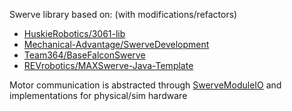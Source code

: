 Swerve library based on: (with modifications/refactors)
* [HuskieRobotics/3061-lib](https://github.com/HuskieRobotics/3061-lib)
* [Mechanical-Advantage/SwerveDevelopment](https://github.com/Mechanical-Advantage/SwerveDevelopment)
* [Team364/BaseFalconSwerve](https://github.com/Team364/BaseFalconSwerve)
* [REVrobotics/MAXSwerve-Java-Template](https://github.com/REVrobotics/MAXSwerve-Java-Template)

Motor communication is abstracted through [SwerveModuleIO](./SwerveModuleIO.java) and implementations for physical/sim hardware